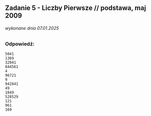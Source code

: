 ## Zadanie 5 - Liczby Pierwsze // podstawa, maj 2009
###### wykonane dnia 07.01.2025

### Odpowiedź:
```
5041
1369
32041
844561
4
96721
9
942841
49
1849
528529
121
961
169
```